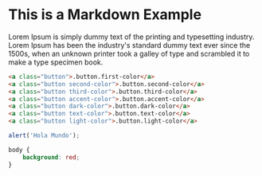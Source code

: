 # This is a Markdown Example

Lorem Ipsum is simply dummy text of the printing and typesetting industry. Lorem Ipsum has been the industry's standard dummy text ever since the 1500s, when an unknown printer took a galley of type and scrambled it to make a type specimen book.

```html
<a class="button">.button.first-color</a>
<a class="button second-color">.button.second-color</a>
<a class="button third-color">.button.third-color</a>
<a class="button accent-color">.button.accent-color</a>
<a class="button dark-color">.button.dark-color</a>
<a class="button text-color">.button.text-color</a>
<a class="button light-color">.button.light-color</a>
```

```javascript
alert('Hola Mundo');
```

```css
body {
	background: red;
}
```
